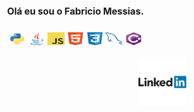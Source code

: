 <div align="center"><h2> Olá eu sou o Fabricio Messias. </h2></div>

<!--- <br />

<div align="center">
<a href="https://github.com/FabricioMessias">
 <img height="170em" src="https://github-readme-stats.vercel.app/api?username=FabricioMessias&show_icons=true&theme=bear&include_all_commits=true&count_private=true"/>
 <img height="170em" src="https://github-readme-stats.vercel.app/api/top-langs/?username=FabricioMessias&layout=compact&langs_count=7&theme=bear"/>
</div> --->

<div align="center" style="display: inline_block"><br>
  <img align="center" alt="Java" height="30" width="40" src="https://github.com/devicons/devicon/blob/master/icons/python/python-original.svg">
  <img align="center" alt="Java" height="30" width="40" src="https://github.com/devicons/devicon/blob/master/icons/java/java-original.svg">
  <img align="center" alt="Js" height="30" width="40" src="https://github.com/devicons/devicon/blob/master/icons/javascript/javascript-original.svg">
  <img align="center" alt="HTML" height="30" width="40" src="https://github.com/devicons/devicon/blob/master/icons/html5/html5-original.svg">
  <img align="center" alt="CSS" height="30" width="40" src="https://github.com/devicons/devicon/blob/master/icons/css3/css3-original.svg">
  <img align="center" alt="MySQL" height="30" width="40" src="https://github.com/devicons/devicon/blob/master/icons/mysql/mysql-original.svg">
  <img align="center" alt="MySQL" height="30" width="40" src="https://github.com/devicons/devicon/blob/master/icons/csharp/csharp-original.svg">
</div>

##
  
<div align="center">
    <!---<a href="https://www.linkedin.com/in/fabricio-messias/" target="_blank"><img align="right" alt="Fabricio-imagem" height="110" src=""></a> --->
  
  <a href="https://www.linkedin.com/in/fabricio-messias/" target="_blank">
  <img align="right" alt="linkedin" height="110" src="https://github.com/devicons/devicon/blob/master/icons/linkedin/linkedin-original-wordmark.svg" target="_blank"></a>
  <br /><br />
</div>
  
##
